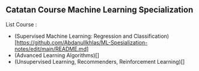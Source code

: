 ## Catatan Course Machine Learning Specialization

List Course :
  * (Supervised Machine Learning: Regression and Classification)[https://github.com/AbdanulIkhlas/ML-Spesialization-notes/edit/main/README.md]
  * (Advanced Learning Algorithms)[]
  * (Unsupervised Learning, Recommenders, Reinforcement Learning)[]
